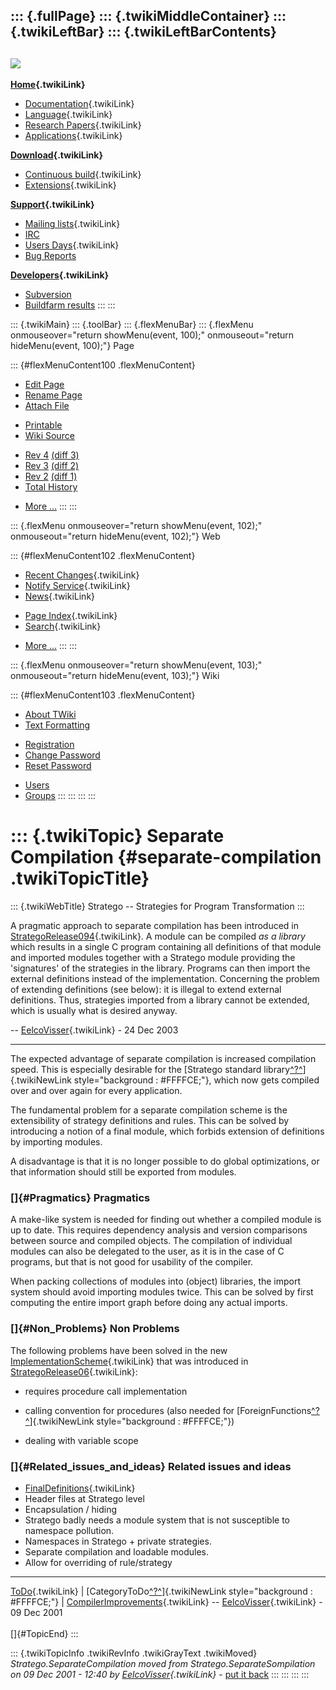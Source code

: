 ::: {.fullPage}
::: {.twikiMiddleContainer}
::: {.twikiLeftBar}
::: {.twikiLeftBarContents}
  ----------------------------------------------------------------------------------
  [![](../pub/Stratego/StrategoLogo/StrategoLogoTextlessWhite-100px.png)](WebHome)
  ----------------------------------------------------------------------------------

**[Home](WebHome){.twikiLink}**

-   [Documentation](StrategoDocumentation){.twikiLink}
-   [Language](StrategoLanguage){.twikiLink}
-   [Research Papers](StrategoPublications){.twikiLink}
-   [Applications](StrategoApplication){.twikiLink}

**[Download](StrategoDownload){.twikiLink}**

-   [Continuous build](ContinuousBuild){.twikiLink}
-   [Extensions](AdditionalPackageDownload){.twikiLink}

**[Support](StrategoSupport){.twikiLink}**

-   [Mailing lists](MailingList){.twikiLink}
-   [IRC](irc://irc.freenode.net/#stratego)
-   [Users Days](StrategoUsersDay){.twikiLink}
-   [Bug Reports](http://yellowgrass.org/project/StrategoXT)

**[Developers](StrategoDev){.twikiLink}**

-   [Subversion](https://svn.strategoxt.org/repos/StrategoXT/strategoxt/trunk)
-   [Buildfarm
    results](http://hydra.nixos.org/jobset/strategoxt/strategoxt-release/all)
:::
:::

::: {.twikiMain}
::: {.toolBar}
::: {.flexMenuBar}
::: {.flexMenu onmouseover="return showMenu(event, 100);" onmouseout="return hideMenu(event, 100);"}
Page

::: {#flexMenuContent100 .flexMenuContent}
-   [Edit
    Page](http://www.program-transformation.org/edit/Stratego/SeparateCompilation?t=1536825667)
-   [Rename
    Page](http://www.program-transformation.org/rename/Stratego/SeparateCompilation)
-   [Attach
    File](http://www.program-transformation.org/attach/Stratego/SeparateCompilation)

<!-- -->

-   [Printable](http://www.program-transformation.org/view/Stratego/SeparateCompilation?skin=print.pattern)
-   [Wiki
    Source](http://www.program-transformation.org/view/Stratego/SeparateCompilation?skin=text&raw=on&contenttype=text/plain)

<!-- -->

-   [Rev
    4](http://www.program-transformation.org/view/Stratego/SeparateCompilation?rev=1.4)
    [(diff 3)](http://www.program-transformation.org/rdiff/Stratego/SeparateCompilation?rev1=1.4&rev2=1.3)
-   [Rev
    3](http://www.program-transformation.org/view/Stratego/SeparateCompilation?rev=1.3)
    [(diff 2)](http://www.program-transformation.org/rdiff/Stratego/SeparateCompilation?rev1=1.3&rev2=1.2)
-   [Rev
    2](http://www.program-transformation.org/view/Stratego/SeparateCompilation?rev=1.2)
    [(diff 1)](http://www.program-transformation.org/rdiff/Stratego/SeparateCompilation?rev1=1.2&rev2=1.1)
-   [Total
    History](http://www.program-transformation.org/rdiff/Stratego/SeparateCompilation)

<!-- -->

-   [More
    \...](http://www.program-transformation.org/oops/Stratego/SeparateCompilation?template=oopsmore&param1=1.4&param2=1.4)
:::
:::

::: {.flexMenu onmouseover="return showMenu(event, 102);" onmouseout="return hideMenu(event, 102);"}
Web

::: {#flexMenuContent102 .flexMenuContent}
-   [Recent Changes](WebChanges){.twikiLink}
-   [Notify Service](WebNotify){.twikiLink}
-   [News](WebNews){.twikiLink}

<!-- -->

-   [Page Index](WebIndex){.twikiLink}
-   [Search](WebSearch){.twikiLink}

<!-- -->

-   [More
    \...](http://www.program-transformation.org/oops/Stratego/SeparateCompilation?template=oopsmore&param1=1.4&param2=1.4)
:::
:::

::: {.flexMenu onmouseover="return showMenu(event, 103);" onmouseout="return hideMenu(event, 103);"}
Wiki

::: {#flexMenuContent103 .flexMenuContent}
-   [About
    TWiki](http://www.program-transformation.org/view/TWiki/WebHome)
-   [Text
    Formatting](http://www.program-transformation.org/view/TWiki/TextFormattingRules)

<!-- -->

-   [Registration](http://www.program-transformation.org/view/TWiki/TWikiRegistration)
-   [Change
    Password](http://www.program-transformation.org/view/TWiki/ChangePassword)
-   [Reset
    Password](http://www.program-transformation.org/view/TWiki/ResetPassword)

<!-- -->

-   [Users](http://www.program-transformation.org/view/Main/TWikiUsers)
-   [Groups](http://www.program-transformation.org/view/Main/TWikiGroups)
:::
:::
:::
:::

::: {.twikiTopic}
Separate Compilation {#separate-compilation .twikiTopicTitle}
====================

::: {.twikiWebTitle}
Stratego \-- Strategies for Program Transformation
:::

A pragmatic approach to separate compilation has been introduced in
[StrategoRelease094](StrategoRelease094){.twikiLink}. A module can be
compiled *as a library* which results in a single C program containing
all definitions of that module and imported modules together with a
Stratego module providing the \'signatures\' of the strategies in the
library. Programs can then import the external definitions instead of
the implementation. Concerning the problem of extending definitions (see
below): it is illegal to extend external definitions. Thus, strategies
imported from a library cannot be extended, which is usually what is
desired anyway.

\-- [EelcoVisser](../Main/EelcoVisser){.twikiLink} - 24 Dec 2003

------------------------------------------------------------------------

The expected advantage of separate compilation is increased compilation
speed. This is especially desirable for the [Stratego standard
library[^?^](http://www.program-transformation.org/edit/Stratego/StrategoStandardLibrary?topicparent=Stratego.SeparateCompilation)]{.twikiNewLink
style="background : #FFFFCE;"}, which now gets compiled over and over
again for every application.

The fundamental problem for a separate compilation scheme is the
extensibility of strategy definitions and rules. This can be solved by
introducing a notion of a final module, which forbids extension of
definitions by importing modules.

A disadvantage is that it is no longer possible to do global
optimizations, or that information should still be exported from
modules.

### []{#Pragmatics} Pragmatics

A make-like system is needed for finding out whether a compiled module
is up to date. This requires dependency analysis and version comparisons
between source and compiled objects. The compilation of individual
modules can also be delegated to the user, as it is in the case of C
programs, but that is not good for usability of the compiler.

When packing collections of modules into (object) libraries, the import
system should avoid importing modules twice. This can be solved by first
computing the entire import graph before doing any actual imports.

### []{#Non_Problems} Non Problems

The following problems have been solved in the new
[ImplementationScheme](ImplementationScheme){.twikiLink} that was
introduced in [StrategoRelease06](StrategoRelease06){.twikiLink}:

-   requires procedure call implementation

<!-- -->

-   calling convention for procedures (also needed for
    [ForeignFunctions[^?^](http://www.program-transformation.org/edit/Stratego/ForeignFunctions?topicparent=Stratego.SeparateCompilation)]{.twikiNewLink
    style="background : #FFFFCE;"})

<!-- -->

-   dealing with variable scope

### []{#Related_issues_and_ideas} Related issues and ideas

-   [FinalDefinitions](FinalDefinitions){.twikiLink}
-   Header files at Stratego level
-   Encapsulation / hiding
-   Stratego badly needs a module system that is not susceptible to
    namespace pollution.
-   Namespaces in Stratego + private strategies.
-   Separate compilation and loadable modules.
-   Allow for overriding of rule/strategy

------------------------------------------------------------------------

[ToDo](ToDo){.twikiLink} \|
[CategoryToDo[^?^](http://www.program-transformation.org/edit/Stratego/CategoryToDo?topicparent=Stratego.SeparateCompilation)]{.twikiNewLink
style="background : #FFFFCE;"} \|
[CompilerImprovements](CompilerImprovements){.twikiLink} \--
[EelcoVisser](../Main/EelcoVisser){.twikiLink} - 09 Dec 2001\
\
[]{#TopicEnd}
:::

::: {.twikiTopicInfo .twikiRevInfo .twikiGrayText .twikiMoved}
*Stratego.SeparateCompilation moved from Stratego.SeparateSompilation on
09 Dec 2001 - 12:40 by [EelcoVisser](../Main/EelcoVisser){.twikiLink}* -
[put it
back](http://www.program-transformation.org/rename/Stratego/SeparateCompilation?newweb=Stratego&newtopic=SeparateSompilation&confirm=on "Click to move topic back to previous location, with option to change references.")
:::
:::
:::
:::
